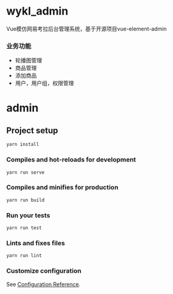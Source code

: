 # wykl_admin
Vue模仿网易考拉后台管理系统，基于开源项目vue-element-admin

### 业务功能
* 轮播图管理
* 商品管理
* 添加商品
* 用户，用户组，权限管理


# admin

## Project setup
```
yarn install
```

### Compiles and hot-reloads for development
```
yarn run serve
```

### Compiles and minifies for production
```
yarn run build
```

### Run your tests
```
yarn run test
```

### Lints and fixes files
```
yarn run lint
```

### Customize configuration
See [Configuration Reference](https://cli.vuejs.org/config/).
